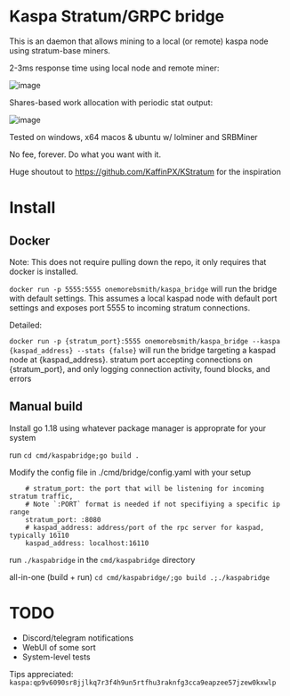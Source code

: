 # Kaspa Stratum/GRPC bridge
This is an daemon that allows mining to a local (or remote) kaspa node using stratum-base miners. 


2-3ms response time using local node and remote miner:

![image](https://user-images.githubusercontent.com/59971111/186201719-be398c46-f861-4c45-a4aa-5264ad084566.png)

Shares-based work allocation with periodic stat output:

![image](https://user-images.githubusercontent.com/59971111/186201915-a9d0bbc3-9a21-474b-8240-5e4b2b1ed7bb.png)


Tested on windows, x64 macos & ubuntu w/ lolminer and SRBMiner

No fee, forever. Do what you want with it. 

Huge shoutout to https://github.com/KaffinPX/KStratum for the inspiration

# Install
## Docker

Note: This does not require pulling down the repo, it only requires that docker is installed.

`docker run -p 5555:5555 onemorebsmith/kaspa_bridge` will run the bridge with default settings. This assumes a local kaspad node with default port settings and exposes port 5555 to incoming stratum connections. 

Detailed:

`docker run -p {stratum_port}:5555 onemorebsmith/kaspa_bridge --kaspa {kaspad_address} --stats {false}` will run the bridge targeting a kaspad node at {kaspad_address}. stratum port accepting connections on {stratum_port}, and only logging connection activity, found blocks, and errors

## Manual build
Install go 1.18 using whatever package manager is approprate for your system

run `cd cmd/kaspabridge;go build .`

Modify the config file in ./cmd/bridge/config.yaml with your setup
```
    # stratum_port: the port that will be listening for incoming stratum traffic, 
    # Note `:PORT` format is needed if not specifiying a specific ip range 
    stratum_port: :8080
    # kaspad_address: address/port of the rpc server for kaspad, typically 16110
    kaspad_address: localhost:16110
```

run `./kaspabridge` in the `cmd/kaspabridge` directory

all-in-one (build + run) `cd cmd/kaspabridge/;go build .;./kaspabridge`

# TODO
* Discord/telegram notifications
* WebUI of some sort
* System-level tests




Tips appreciated: `kaspa:qp9v6090sr8jjlkq7r3f4h9un5rtfhu3raknfg3cca9eapzee57jzew0kxwlp`
